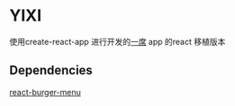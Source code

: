 # YIXI

使用create-react-app 进行开发的[一席](http://yixi.tv]) app 的react 移植版本

## Dependencies

  [react-burger-menu]("https://github.com/negomi/react-burger-menu")
